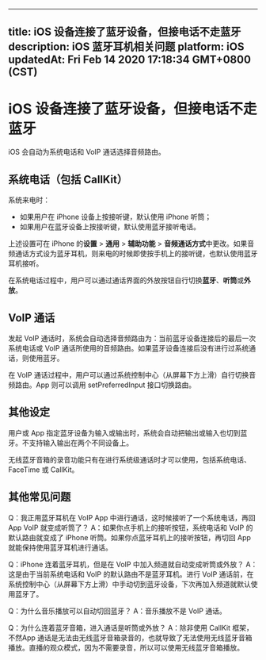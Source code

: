 
---
title: iOS 设备连接了蓝牙设备，但接电话不走蓝牙
description: iOS 蓝牙耳机相关问题
platform: iOS
updatedAt: Fri Feb 14 2020 17:18:34 GMT+0800 (CST)
---
# iOS 设备连接了蓝牙设备，但接电话不走蓝牙
iOS 会自动为系统电话和 VoIP 通话选择音频路由。

## 系统电话（包括 CallKit）

系统来电时：

- 如果用户在 iPhone 设备上按接听键，默认使用 iPhone 听筒；
- 如果用户在蓝牙设备上按接听键，默认使用蓝牙接听电话。

上述设置可在 iPhone 的**设置** > **通用** > **辅助功能** > **音频通话方式**中更改。如果音频通话方式设为蓝牙耳机，则来电的时候即使按手机上的接听键，也默认使用蓝牙耳机接听。

在系统电话过程中，用户可以通过通话界面的外放按钮自行切换**蓝牙**、**听筒**或**外放**。

## VoIP 通话

发起 VoIP 通话时，系统会自动选择音频路由为：当前蓝牙设备连接后的最后一次系统电话或 VoIP 通话所使用的音频路由。如果蓝牙设备连接后没有进行过系统通话，则使用蓝牙。

在 VoIP 通话过程中，用户可以通过系统控制中心（从屏幕下方上滑）自行切换音频路由。App 则可以调用 setPreferredInput 接口切换路由。

## 其他设定

用户或 App 指定蓝牙设备为输入或输出时，系统会自动把输出或输入也切到蓝牙。不支持输入输出在两个不同设备上。

无线蓝牙音箱的录音功能只有在进行系统级通话时才可以使用，包括系统电话、FaceTime 或 CallKit。

## 其他常见问题

Q：我正用蓝牙耳机在 VoIP App 中进行通话，这时候接听了一个系统电话，再回 App VoIP 就变成听筒了？
A：如果你点手机上的接听按钮，系统电话和 VoIP 的默认路由就变成了 iPhone 听筒。如果你点蓝牙耳机上的接听按钮，再切回 App 就能保持使用蓝牙耳机进行通话。

Q：iPhone 连着蓝牙耳机，但是在 VoIP 中加入频道就自动变成听筒或外放？
A：这是由于当前系统电话和 VoIP 的默认路由不是蓝牙耳机。进行 VoIP 通话前，在系统控制中心（从屏幕下方上滑）中手动切到蓝牙设备，下次再加入频道就默认使用蓝牙了。

Q：为什么音乐播放可以自动切回蓝牙？
A：音乐播放不是 VoIP 通话。

Q：为什么连着蓝牙音箱，进入通话是听筒或外放？
A：除非使用 CallKit 框架，不然App 通话是无法由无线蓝牙音箱录音的，也就导致了无法使用无线蓝牙音箱播放。直播的观众模式，因为不需要录音，所以可以使用无线蓝牙音箱播放。


